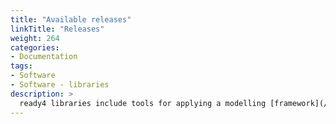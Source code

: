 ```yaml
---
title: "Available releases"
linkTitle: "Releases"
weight: 264
categories: 
- Documentation
tags: 
- Software
- Software - libraries
description: >
  ready4 libraries include tools for applying a modelling [framework](/docs/framework/) and for implementing [computational models](/docs/getting-started/concepts/model/).
---
```

